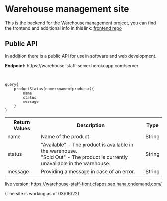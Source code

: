 <h1>Warehouse management site</h1>
<p>This is the backend for the Warehouse management project, you can find 
the frontend and additional info in this link: <a href="https://github.
com/Uriya-hadad/warehouse_manger-front">frontend 
repo</a></p>
<h2>Public API</h2>
<p>In addition there is a public API for use in software and web development.
</p>
<p>
<b>Endpoint:</b>   <a>https://warehouse-staff-server.herokuapp.com/server</a>
</p>
<br>


```
query{
    productStatus(name:<nameofproduct>){
        name
        status
        message
    }
}
```
<table>
<tr>
    <th>Return Values </th>
    <th>Description</th>
    <th>Type</th>
  </tr>
  <tr>
    <td>name</td>
    <td>Name of the product</td>
    <td>String</td>
  </tr>
<tr>
    <td>status</td>
    <td>"Available" - The product is available in the warehouse.<br>"Sold 
Out" - The product is currently unavailable in the warehouse.</td>
    <td>String</td>
  </tr>
  <tr>
    <td>message</td>
    <td>Providing a message in case of an error.</td>
    <td>String</td>
  </tr>
</table>

<p>live version: <a href="https://warehouse-staff-front.cfapps.sap.hana.ondemand.com/">https://warehouse-staff-front.cfapps.sap.hana.ondemand.com/</a></p>
<p>(The site is working as of 03/06/22)</p>

